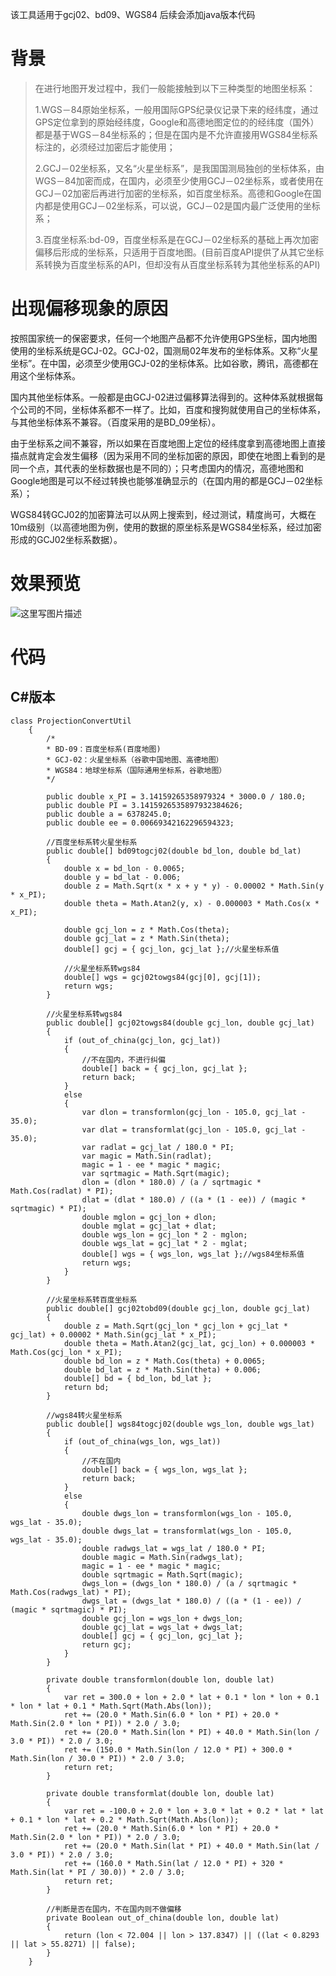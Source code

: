 该工具适用于gcj02、bd09、WGS84
后续会添加java版本代码
# 背景
>在进行地图开发过程中，我们一般能接触到以下三种类型的地图坐标系：
>
>1.WGS－84原始坐标系，一般用国际GPS纪录仪记录下来的经纬度，通过GPS定位拿到的原始经纬度，Google和高德地图定位的的经纬度（国外）都是基于WGS－84坐标系的；但是在国内是不允许直接用WGS84坐标系标注的，必须经过加密后才能使用；
>
>2.GCJ－02坐标系，又名“火星坐标系”，是我国国测局独创的坐标体系，由WGS－84加密而成，在国内，必须至少使用GCJ－02坐标系，或者使用在GCJ－02加密后再进行加密的坐标系，如百度坐标系。高德和Google在国内都是使用GCJ－02坐标系，可以说，GCJ－02是国内最广泛使用的坐标系；
>
>3.百度坐标系:bd-09，百度坐标系是在GCJ－02坐标系的基础上再次加密偏移后形成的坐标系，只适用于百度地图。(目前百度API提供了从其它坐标系转换为百度坐标系的API，但却没有从百度坐标系转为其他坐标系的API)

# 出现偏移现象的原因
按照国家统一的保密要求，任何一个地图产品都不允许使用GPS坐标，国内地图使用的坐标系统是GCJ-02。GCJ-02，国测局02年发布的坐标体系。又称“火星坐标”。在中国，必须至少使用GCJ-02的坐标体系。比如谷歌，腾讯，高德都在用这个坐标体系。

国内其他坐标体系。一般都是由GCJ-02进过偏移算法得到的。这种体系就根据每个公司的不同，坐标体系都不一样了。比如，百度和搜狗就使用自己的坐标体系，与其他坐标体系不兼容。（百度采用的是BD_09坐标）。

由于坐标系之间不兼容，所以如果在百度地图上定位的经纬度拿到高德地图上直接描点就肯定会发生偏移（因为采用不同的坐标加密的原因，即使在地图上看到的是同一个点，其代表的坐标数据也是不同的）；只考虑国内的情况，高德地图和Google地图是可以不经过转换也能够准确显示的（在国内用的都是GCJ－02坐标系）；

WGS84转GCJ02的加密算法可以从网上搜索到，经过测试，精度尚可，大概在10m级别（以高德地图为例，使用的数据的原坐标系是WGS84坐标系，经过加密形成的GCJ02坐标系数据）。

# 效果预览

![这里写图片描述](http://img.blog.csdn.net/20170725214238509?watermark/2/text/aHR0cDovL2Jsb2cuY3Nkbi5uZXQvd3hoODIwNzY3MTI1/font/5a6L5L2T/fontsize/400/fill/I0JBQkFCMA==/dissolve/70/gravity/SouthEast)



# 代码
## C#版本
```
class ProjectionConvertUtil
    {
        /*
        * BD-09：百度坐标系(百度地图)
        * GCJ-02：火星坐标系（谷歌中国地图、高德地图）
        * WGS84：地球坐标系（国际通用坐标系，谷歌地图）
        */

        public double x_PI = 3.14159265358979324 * 3000.0 / 180.0;
        public double PI = 3.1415926535897932384626;
        public double a = 6378245.0;
        public double ee = 0.00669342162296594323;

        //百度坐标系转火星坐标系
        public double[] bd09togcj02(double bd_lon, double bd_lat)
        {
            double x = bd_lon - 0.0065;
            double y = bd_lat - 0.006;
            double z = Math.Sqrt(x * x + y * y) - 0.00002 * Math.Sin(y * x_PI);
            double theta = Math.Atan2(y, x) - 0.000003 * Math.Cos(x * x_PI);

            double gcj_lon = z * Math.Cos(theta);
            double gcj_lat = z * Math.Sin(theta);
            double[] gcj = { gcj_lon, gcj_lat };//火星坐标系值

            //火星坐标系转wgs84
            double[] wgs = gcj02towgs84(gcj[0], gcj[1]);
            return wgs;
        }

        //火星坐标系转wgs84
        public double[] gcj02towgs84(double gcj_lon, double gcj_lat)
        {
            if (out_of_china(gcj_lon, gcj_lat))
            {
                //不在国内，不进行纠偏
                double[] back = { gcj_lon, gcj_lat };
                return back;
            }
            else
            {
                var dlon = transformlon(gcj_lon - 105.0, gcj_lat - 35.0);
                var dlat = transformlat(gcj_lon - 105.0, gcj_lat - 35.0);
                var radlat = gcj_lat / 180.0 * PI;
                var magic = Math.Sin(radlat);
                magic = 1 - ee * magic * magic;
                var sqrtmagic = Math.Sqrt(magic);
                dlon = (dlon * 180.0) / (a / sqrtmagic * Math.Cos(radlat) * PI);
                dlat = (dlat * 180.0) / ((a * (1 - ee)) / (magic * sqrtmagic) * PI);
                double mglon = gcj_lon + dlon;
                double mglat = gcj_lat + dlat;
                double wgs_lon = gcj_lon * 2 - mglon;
                double wgs_lat = gcj_lat * 2 - mglat;
                double[] wgs = { wgs_lon, wgs_lat };//wgs84坐标系值
                return wgs;
            }
        }

        //火星坐标系转百度坐标系
        public double[] gcj02tobd09(double gcj_lon, double gcj_lat)
        {
            double z = Math.Sqrt(gcj_lon * gcj_lon + gcj_lat * gcj_lat) + 0.00002 * Math.Sin(gcj_lat * x_PI);
            double theta = Math.Atan2(gcj_lat, gcj_lon) + 0.000003 * Math.Cos(gcj_lon * x_PI);
            double bd_lon = z * Math.Cos(theta) + 0.0065;
            double bd_lat = z * Math.Sin(theta) + 0.006;
            double[] bd = { bd_lon, bd_lat };
            return bd;
        }

        //wgs84转火星坐标系
        public double[] wgs84togcj02(double wgs_lon, double wgs_lat)
        {
            if (out_of_china(wgs_lon, wgs_lat))
            {
                //不在国内
                double[] back = { wgs_lon, wgs_lat };
                return back;
            }
            else
            {
                double dwgs_lon = transformlon(wgs_lon - 105.0, wgs_lat - 35.0);
                double dwgs_lat = transformlat(wgs_lon - 105.0, wgs_lat - 35.0);
                double radwgs_lat = wgs_lat / 180.0 * PI;
                double magic = Math.Sin(radwgs_lat);
                magic = 1 - ee * magic * magic;
                double sqrtmagic = Math.Sqrt(magic);
                dwgs_lon = (dwgs_lon * 180.0) / (a / sqrtmagic * Math.Cos(radwgs_lat) * PI);
                dwgs_lat = (dwgs_lat * 180.0) / ((a * (1 - ee)) / (magic * sqrtmagic) * PI);
                double gcj_lon = wgs_lon + dwgs_lon;
                double gcj_lat = wgs_lat + dwgs_lat;
                double[] gcj = { gcj_lon, gcj_lat };
                return gcj;
            }
        }

        private double transformlon(double lon, double lat)
        {
            var ret = 300.0 + lon + 2.0 * lat + 0.1 * lon * lon + 0.1 * lon * lat + 0.1 * Math.Sqrt(Math.Abs(lon));
            ret += (20.0 * Math.Sin(6.0 * lon * PI) + 20.0 * Math.Sin(2.0 * lon * PI)) * 2.0 / 3.0;
            ret += (20.0 * Math.Sin(lon * PI) + 40.0 * Math.Sin(lon / 3.0 * PI)) * 2.0 / 3.0;
            ret += (150.0 * Math.Sin(lon / 12.0 * PI) + 300.0 * Math.Sin(lon / 30.0 * PI)) * 2.0 / 3.0;
            return ret;
        }

        private double transformlat(double lon, double lat)
        {
            var ret = -100.0 + 2.0 * lon + 3.0 * lat + 0.2 * lat * lat + 0.1 * lon * lat + 0.2 * Math.Sqrt(Math.Abs(lon));
            ret += (20.0 * Math.Sin(6.0 * lon * PI) + 20.0 * Math.Sin(2.0 * lon * PI)) * 2.0 / 3.0;
            ret += (20.0 * Math.Sin(lat * PI) + 40.0 * Math.Sin(lat / 3.0 * PI)) * 2.0 / 3.0;
            ret += (160.0 * Math.Sin(lat / 12.0 * PI) + 320 * Math.Sin(lat * PI / 30.0)) * 2.0 / 3.0;
            return ret;
        }

        //判断是否在国内，不在国内则不做偏移
        private Boolean out_of_china(double lon, double lat)
        {
            return (lon < 72.004 || lon > 137.8347) || ((lat < 0.8293 || lat > 55.8271) || false);
        }
    }
```

